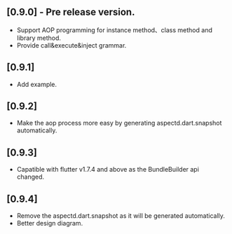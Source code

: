 ## [0.9.0] - Pre release version.

* Support AOP programming for instance method、class method and library method.
* Provide  call&execute&inject grammar.

## [0.9.1]

* Add example.

## [0.9.2]

* Make the aop process more easy by generating aspectd.dart.snapshot automatically.

## [0.9.3]

* Capatible with flutter v1.7.4 and above as the BundleBuilder api changed.

## [0.9.4]

* Remove the aspectd.dart.snapshot as it will be generated automatically.
* Better design diagram.